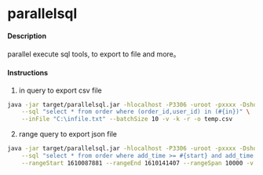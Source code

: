 # parallelsql

#### Description
parallel execute sql tools, to export to file and more。

#### Instructions

1.  in query to export csv file
```bash
java -jar target/parallelsql.jar -hlocalhost -P3306 -uroot -pxxxx -Dshop \
    --sql "select * from order where (order_id,user_id) in (#{in})" \
    --inFile "C:\infile.txt" --batchSize 10 -v -k -r -o temp.csv
```
2.  range query to export json file
```bash
java -jar target/parallelsql.jar -hlocalhost -P3306 -uroot -pxxxx -Dshop \
    --sql "select * from order where add_time >= #{start} and add_time < #{end} limit 1" \
    --rangeStart 1610087881 --rangeEnd 1610141407 --rangeSpan 10000 -v -k -r -o temp.json
```
